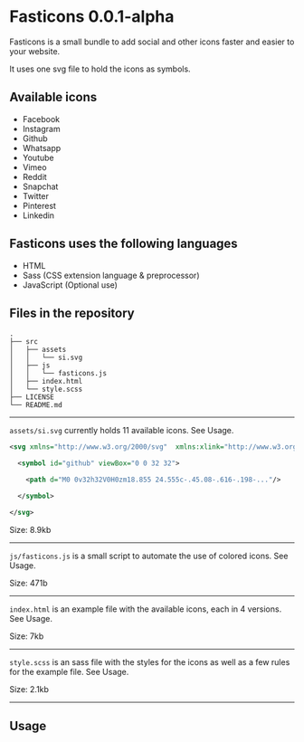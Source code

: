 # Fasticons 0.0.1-alpha

Fasticons is a small bundle to add social and other icons faster and easier to your website.

It uses one svg file to hold the icons as symbols.

## Available icons

- Facebook
- Instagram
- Github
- Whatsapp
- Youtube
- Vimeo
- Reddit
- Snapchat
- Twitter
- Pinterest
- Linkedin

## Fasticons uses the following languages

- HTML
- Sass (CSS extension language & preprocessor)
- JavaScript (Optional use)

## Files in the repository

``` plaintext
.
├── src
│   ├── assets
│   │   └── si.svg
│   ├── js
│   │   └── fasticons.js
│   ├── index.html
│   └── style.scss
├── LICENSE
└── README.md
```

---
`assets/si.svg` currently holds 11 available icons. See Usage.

``` svg
<svg xmlns="http://www.w3.org/2000/svg"  xmlns:xlink="http://www.w3.org/1999/xlink" viewBox="0 0 32 32">

  <symbol id="github" viewBox="0 0 32 32">

    <path d="M0 0v32h32V0H0zm18.855 24.555c-.45.08-.616-.198-..."/>

  </symbol>

</svg>
````

Size: 8.9kb

---
`js/fasticons.js` is a small script to automate the use of colored icons. See Usage.

Size: 471b

---

`index.html` is an example file with the available icons, each in 4 versions. See Usage.

Size: 7kb

---

`style.scss` is an sass file with the styles for the icons as well as a few rules for the example file. See Usage.

Size: 2.1kb

---

## Usage

